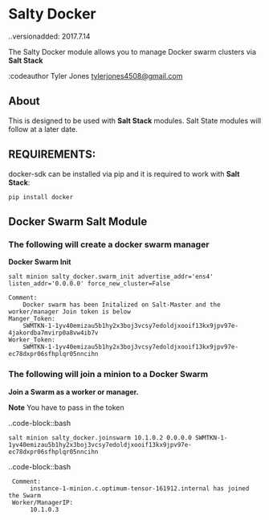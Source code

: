 # Salty Docker

..versionadded: 2017.7.14

The Salty Docker module allows you to manage Docker swarm clusters via **Salt Stack**

:codeauthor Tyler Jones <tylerjones4508@gmail.com>


## About


This is designed to be used with **Salt Stack** modules. Salt State modules will follow at a later date.

## REQUIREMENTS:


docker-sdk can be installed via pip and it is required to work with **Salt Stack**:


``pip install docker``


## Docker Swarm Salt Module



### The following will create a docker swarm manager

**Docker Swarm Init**



``salt minion salty_docker.swarm_init advertise_addr='ens4' listen_addr='0.0.0.0' force_new_cluster=False``




    Comment:
        Docker swarm has been Initalized on Salt-Master and the worker/manager Join token is below
    Manger_Token:
        SWMTKN-1-1yv40emizau5b1hy2x3boj3vcsy7edoldjxooif13kx9jpv97e-4jakordba7mvirp0a8vw4ib7v
    Worker_Token:
        SWMTKN-1-1yv40emizau5b1hy2x3boj3vcsy7edoldjxooif13kx9jpv97e-ec78dxpr06sfhplqr05nncihn




### The following will join a minion to a Docker Swarm

**Join a Swarm as a worker or manager.**

**Note** You have to pass in the token

..code-block::bash

    salt minion salty_docker.joinswarm 10.1.0.2 0.0.0.0 SWMTKN-1-1yv40emizau5b1hy2x3boj3vcsy7edoldjxooif13kx9jpv97e-ec78dxpr06sfhplqr05nncihn


..code-block::bash

     Comment:
          instance-1-minion.c.optimum-tensor-161912.internal has joined the Swarm
     Worker/ManagerIP:
          10.1.0.3
